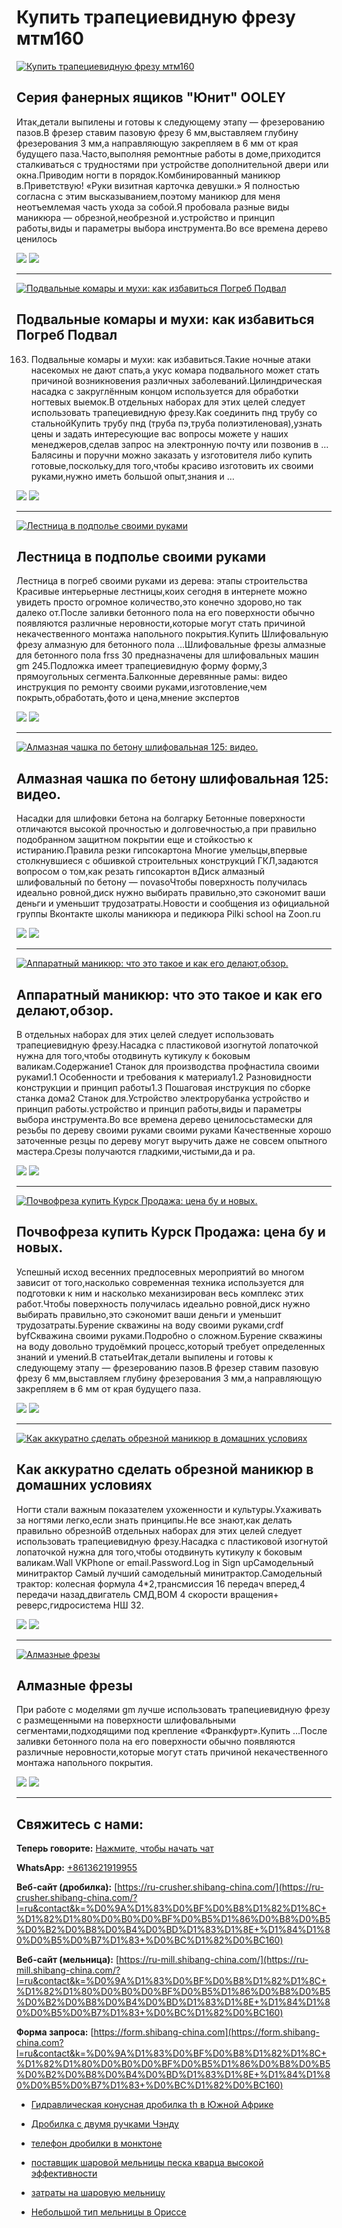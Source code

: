 # Купить трапециевидную фрезу мтм160

<a href="https://swt.shibang-china.com/?l=ru&img&k=%D0%9A%D1%83%D0%BF%D0%B8%D1%82%D1%8C+%D1%82%D1%80%D0%B0%D0%BF%D0%B5%D1%86%D0%B8%D0%B5%D0%B2%D0%B8%D0%B4%D0%BD%D1%83%D1%8E+%D1%84%D1%80%D0%B5%D0%B7%D1%83+%D0%BC%D1%82%D0%BC160" target="_blank">![Купить трапециевидную фрезу мтм160](http://static.shibang-china.com/all-800x300/1518.jpg)</a>

## Cерия фанерных ящиков &quot;Юнит&quot; OOLEY
Итак,детали выпилены и готовы к следующему этапу — фрезерованию пазов.В фрезер ставим пазовую фрезу 6 мм,выставляем глубину фрезерования 3 мм,а направляющую закрепляем в 6 мм от края будущего паза.Часто,выполняя ремонтные работы в доме,приходится сталкиваться с трудностями при устройстве дополнительной двери или окна.Приводим ногти в порядок.Комбинированный маникюр в.Приветствую! &#171;Руки визитная карточка девушки.&#187; Я полностью согласна с этим высказыванием,поэтому маникюр для меня неотъемлемая часть ухода за собой.Я пробовала разные виды маникюра — обрезной,необрезной и.устройство и принцип работы,виды и параметры выбора инструмента.Во все времена дерево ценилось


<a href="https://whatsapp.shibangsoft.com/WhatsApp.php" target="_blank" title="WhatsApp">![](http://static.shibang-china.com/icon/whatsapp.png)</a> <a href="https://swt.shibang-china.com/?l=ru&icon&k=%D0%9A%D1%83%D0%BF%D0%B8%D1%82%D1%8C+%D1%82%D1%80%D0%B0%D0%BF%D0%B5%D1%86%D0%B8%D0%B5%D0%B2%D0%B8%D0%B4%D0%BD%D1%83%D1%8E+%D1%84%D1%80%D0%B5%D0%B7%D1%83+%D0%BC%D1%82%D0%BC160" target="_blank">![](http://static.shibang-china.com/icon/chat-ru.png)</a>

---

<a href="https://swt.shibang-china.com/?l=ru&img&k=%D0%9A%D1%83%D0%BF%D0%B8%D1%82%D1%8C+%D1%82%D1%80%D0%B0%D0%BF%D0%B5%D1%86%D0%B8%D0%B5%D0%B2%D0%B8%D0%B4%D0%BD%D1%83%D1%8E+%D1%84%D1%80%D0%B5%D0%B7%D1%83+%D0%BC%D1%82%D0%BC160" target="_blank">![Подвальные комары и мухи: как избавиться Погреб Подвал](http://static.shibang-china.com/all-800x300/526.jpg)</a>

## Подвальные комары и мухи: как избавиться Погреб Подвал
163) Подвальные комары и мухи: как избавиться.Такие ночные атаки насекомых не дают спать,а укус комара подвального может стать причиной возникновения различных заболеваний.Цилиндрическая насадка с закруглённым концом используется для обработки ногтевых выемок.В отдельных наборах для этих целей следует использовать трапециевидную фрезу.Как соединить пнд трубу со стальнойКупить трубу пнд (труба пэ,труба полиэтиленовая),узнать цены и задать интересующие вас вопросы можете у наших менеджеров,сделав запрос на электронную почту или позвонив в …Балясины и поручни можно заказать у изготовителя либо купить готовые,поскольку,для того,чтобы красиво изготовить их своими руками,нужно иметь большой опыт,знания и …


<a href="https://whatsapp.shibangsoft.com/WhatsApp.php" target="_blank" title="WhatsApp">![](http://static.shibang-china.com/icon/whatsapp.png)</a> <a href="https://swt.shibang-china.com/?l=ru&icon&k=%D0%9A%D1%83%D0%BF%D0%B8%D1%82%D1%8C+%D1%82%D1%80%D0%B0%D0%BF%D0%B5%D1%86%D0%B8%D0%B5%D0%B2%D0%B8%D0%B4%D0%BD%D1%83%D1%8E+%D1%84%D1%80%D0%B5%D0%B7%D1%83+%D0%BC%D1%82%D0%BC160" target="_blank">![](http://static.shibang-china.com/icon/chat-ru.png)</a>

---

<a href="https://swt.shibang-china.com/?l=ru&img&k=%D0%9A%D1%83%D0%BF%D0%B8%D1%82%D1%8C+%D1%82%D1%80%D0%B0%D0%BF%D0%B5%D1%86%D0%B8%D0%B5%D0%B2%D0%B8%D0%B4%D0%BD%D1%83%D1%8E+%D1%84%D1%80%D0%B5%D0%B7%D1%83+%D0%BC%D1%82%D0%BC160" target="_blank">![Лестница в подполье своими руками](http://static.shibang-china.com/all-800x300/1482.jpg)</a>

## Лестница в подполье своими руками
Лестница в погреб своими руками из дерева: этапы строительства Красивые интерьерные лестницы,коих сегодня в интернете можно увидеть просто огромное количество,это конечно здорово,но так далеко от.После заливки бетонного пола на его поверхности обычно появляются различные неровности,которые могут стать причиной некачественного монтажа напольного покрытия.Купить Шлифовальную фрезу алмазную для бетонного пола …Шлифовальные фрезы алмазные для бетонного пола frss 30 предназначены для шлифовальных машин gm 245.Подложка имеет трапециевидную форму форму,3 прямоугольных сегмента.Балконные деревянные рамы: видео инструкция по ремонту своими руками,изготовление,чем покрыть,обработать,фото и цена,мнение экспертов


<a href="https://whatsapp.shibangsoft.com/WhatsApp.php" target="_blank" title="WhatsApp">![](http://static.shibang-china.com/icon/whatsapp.png)</a> <a href="https://swt.shibang-china.com/?l=ru&icon&k=%D0%9A%D1%83%D0%BF%D0%B8%D1%82%D1%8C+%D1%82%D1%80%D0%B0%D0%BF%D0%B5%D1%86%D0%B8%D0%B5%D0%B2%D0%B8%D0%B4%D0%BD%D1%83%D1%8E+%D1%84%D1%80%D0%B5%D0%B7%D1%83+%D0%BC%D1%82%D0%BC160" target="_blank">![](http://static.shibang-china.com/icon/chat-ru.png)</a>

---

<a href="https://swt.shibang-china.com/?l=ru&img&k=%D0%9A%D1%83%D0%BF%D0%B8%D1%82%D1%8C+%D1%82%D1%80%D0%B0%D0%BF%D0%B5%D1%86%D0%B8%D0%B5%D0%B2%D0%B8%D0%B4%D0%BD%D1%83%D1%8E+%D1%84%D1%80%D0%B5%D0%B7%D1%83+%D0%BC%D1%82%D0%BC160" target="_blank">![Алмазная чашка по бетону шлифовальная 125: видео.](http://static.shibang-china.com/all-800x300/636.jpg)</a>

## Алмазная чашка по бетону шлифовальная 125: видео.
Насадки для шлифовки бетона на болгарку Бетонные поверхности отличаются высокой прочностью и долговечностью,а при правильно подобранном защитном покрытии еще и стойкостью к истиранию.Правила резки гипсокартона Многие умельцы,впервые столкнувшиеся с обшивкой строительных конструкций ГКЛ,задаются вопросом о том,как резать гипсокартон вДиск алмазный шлифовальный по бетону — novasoЧтобы поверхность получилась идеально ровной,диск нужно выбирать правильно,это сэкономит ваши деньги и уменьшит трудозатраты.Новости и сообщения из официальной группы Вконтакте школы маникюра и педикюра Pilki school на Zoon.ru


<a href="https://whatsapp.shibangsoft.com/WhatsApp.php" target="_blank" title="WhatsApp">![](http://static.shibang-china.com/icon/whatsapp.png)</a> <a href="https://swt.shibang-china.com/?l=ru&icon&k=%D0%9A%D1%83%D0%BF%D0%B8%D1%82%D1%8C+%D1%82%D1%80%D0%B0%D0%BF%D0%B5%D1%86%D0%B8%D0%B5%D0%B2%D0%B8%D0%B4%D0%BD%D1%83%D1%8E+%D1%84%D1%80%D0%B5%D0%B7%D1%83+%D0%BC%D1%82%D0%BC160" target="_blank">![](http://static.shibang-china.com/icon/chat-ru.png)</a>

---

<a href="https://swt.shibang-china.com/?l=ru&img&k=%D0%9A%D1%83%D0%BF%D0%B8%D1%82%D1%8C+%D1%82%D1%80%D0%B0%D0%BF%D0%B5%D1%86%D0%B8%D0%B5%D0%B2%D0%B8%D0%B4%D0%BD%D1%83%D1%8E+%D1%84%D1%80%D0%B5%D0%B7%D1%83+%D0%BC%D1%82%D0%BC160" target="_blank">![Аппаратный маникюр: что это такое и как его делают,обзор.](http://static.shibang-china.com/all-800x300/533.jpg)</a>

## Аппаратный маникюр: что это такое и как его делают,обзор.
В отдельных наборах для этих целей следует использовать трапециевидную фрезу.Насадка с пластиковой изогнутой лопаточкой нужна для того,чтобы отодвинуть кутикулу к боковым валикам.Содержание1 Станок для производства профнастила своими руками1.1 Особенности и требования к материалу1.2 Разновидности конструкции и принцип работы1.3 Пошаговая инструкция по сборке станка дома2 Станок для.Устройство электрорубанка устройство и принцип работы.устройство и принцип работы,виды и параметры выбора инструмента.Во все времена дерево ценилосьстамески для резьбы по дереву своими руками своими руками Качественные хорошо заточенные резцы по дереву могут выручить даже не совсем опытного мастера.Срезы получаются гладкими,чистыми,да и ра.


<a href="https://whatsapp.shibangsoft.com/WhatsApp.php" target="_blank" title="WhatsApp">![](http://static.shibang-china.com/icon/whatsapp.png)</a> <a href="https://swt.shibang-china.com/?l=ru&icon&k=%D0%9A%D1%83%D0%BF%D0%B8%D1%82%D1%8C+%D1%82%D1%80%D0%B0%D0%BF%D0%B5%D1%86%D0%B8%D0%B5%D0%B2%D0%B8%D0%B4%D0%BD%D1%83%D1%8E+%D1%84%D1%80%D0%B5%D0%B7%D1%83+%D0%BC%D1%82%D0%BC160" target="_blank">![](http://static.shibang-china.com/icon/chat-ru.png)</a>

---

<a href="https://swt.shibang-china.com/?l=ru&img&k=%D0%9A%D1%83%D0%BF%D0%B8%D1%82%D1%8C+%D1%82%D1%80%D0%B0%D0%BF%D0%B5%D1%86%D0%B8%D0%B5%D0%B2%D0%B8%D0%B4%D0%BD%D1%83%D1%8E+%D1%84%D1%80%D0%B5%D0%B7%D1%83+%D0%BC%D1%82%D0%BC160" target="_blank">![Почвофреза купить Курск Продажа: цена бу и новых.](http://static.shibang-china.com/all-800x300/147.jpg)</a>

## Почвофреза купить Курск Продажа: цена бу и новых.
Успешный исход весенних предпосевных мероприятий во многом зависит от того,насколько современная техника используется для подготовки к ним и насколько механизирован весь комплекс этих работ.Чтобы поверхность получилась идеально ровной,диск нужно выбирать правильно,это сэкономит ваши деньги и уменьшит трудозатраты.Бурение скважины на воду своими руками,crdf byfСкважина своими руками.Подробно о сложном.Бурение скважины на воду довольно трудоёмкий процесс,который требует определенных знаний и умений.В статьеИтак,детали выпилены и готовы к следующему этапу — фрезерованию пазов.В фрезер ставим пазовую фрезу 6 мм,выставляем глубину фрезерования 3 мм,а направляющую закрепляем в 6 мм от края будущего паза.


<a href="https://whatsapp.shibangsoft.com/WhatsApp.php" target="_blank" title="WhatsApp">![](http://static.shibang-china.com/icon/whatsapp.png)</a> <a href="https://swt.shibang-china.com/?l=ru&icon&k=%D0%9A%D1%83%D0%BF%D0%B8%D1%82%D1%8C+%D1%82%D1%80%D0%B0%D0%BF%D0%B5%D1%86%D0%B8%D0%B5%D0%B2%D0%B8%D0%B4%D0%BD%D1%83%D1%8E+%D1%84%D1%80%D0%B5%D0%B7%D1%83+%D0%BC%D1%82%D0%BC160" target="_blank">![](http://static.shibang-china.com/icon/chat-ru.png)</a>

---

<a href="https://swt.shibang-china.com/?l=ru&img&k=%D0%9A%D1%83%D0%BF%D0%B8%D1%82%D1%8C+%D1%82%D1%80%D0%B0%D0%BF%D0%B5%D1%86%D0%B8%D0%B5%D0%B2%D0%B8%D0%B4%D0%BD%D1%83%D1%8E+%D1%84%D1%80%D0%B5%D0%B7%D1%83+%D0%BC%D1%82%D0%BC160" target="_blank">![Как аккуратно сделать обрезной маникюр в домашних условиях](http://static.shibang-china.com/all-800x300/464.jpg)</a>

## Как аккуратно сделать обрезной маникюр в домашних условиях
Ногти стали важным показателем ухоженности и культуры.Ухаживать за ногтями легко,если знать принципы.Не все знают,как делать правильно обрезнойВ отдельных наборах для этих целей следует использовать трапециевидную фрезу.Насадка с пластиковой изогнутой лопаточкой нужна для того,чтобы отодвинуть кутикулу к боковым валикам.Wall VKPhone or email.Password.Log in Sign upСамодельный минитрактор Самый лучший самодельный минитрактор.Самодельный трактор: колесная формула 4*2,трансмиссия 16 передач вперед,4 передачи назад,двигатель СМД,ВОМ 4 скорости вращения+ реверс,гидросистема НШ 32.


<a href="https://whatsapp.shibangsoft.com/WhatsApp.php" target="_blank" title="WhatsApp">![](http://static.shibang-china.com/icon/whatsapp.png)</a> <a href="https://swt.shibang-china.com/?l=ru&icon&k=%D0%9A%D1%83%D0%BF%D0%B8%D1%82%D1%8C+%D1%82%D1%80%D0%B0%D0%BF%D0%B5%D1%86%D0%B8%D0%B5%D0%B2%D0%B8%D0%B4%D0%BD%D1%83%D1%8E+%D1%84%D1%80%D0%B5%D0%B7%D1%83+%D0%BC%D1%82%D0%BC160" target="_blank">![](http://static.shibang-china.com/icon/chat-ru.png)</a>

---

<a href="https://swt.shibang-china.com/?l=ru&img&k=%D0%9A%D1%83%D0%BF%D0%B8%D1%82%D1%8C+%D1%82%D1%80%D0%B0%D0%BF%D0%B5%D1%86%D0%B8%D0%B5%D0%B2%D0%B8%D0%B4%D0%BD%D1%83%D1%8E+%D1%84%D1%80%D0%B5%D0%B7%D1%83+%D0%BC%D1%82%D0%BC160" target="_blank">![Алмазные фрезы](http://static.shibang-china.com/all-800x300/1310.jpg)</a>

## Алмазные фрезы
При работе с моделями gm лучше использовать трапециевидную фрезу с размещенными на поверхности шлифовальными сегментами,подходящими под крепление &#171;Франкфурт&#187;.Купить …После заливки бетонного пола на его поверхности обычно появляются различные неровности,которые могут стать причиной некачественного монтажа напольного покрытия.

<a href="https://whatsapp.shibangsoft.com/WhatsApp.php" target="_blank" title="WhatsApp">![](http://static.shibang-china.com/icon/whatsapp.png)</a> <a href="https://swt.shibang-china.com/?l=ru&icon&k=%D0%9A%D1%83%D0%BF%D0%B8%D1%82%D1%8C+%D1%82%D1%80%D0%B0%D0%BF%D0%B5%D1%86%D0%B8%D0%B5%D0%B2%D0%B8%D0%B4%D0%BD%D1%83%D1%8E+%D1%84%D1%80%D0%B5%D0%B7%D1%83+%D0%BC%D1%82%D0%BC160" target="_blank">![](http://static.shibang-china.com/icon/chat-ru.png)</a>

---
## Свяжитесь с нами:

**Теперь говорите:** [Нажмите, чтобы начать чат](https://swt.shibang-china.com?l=ru&contact&k=%D0%9A%D1%83%D0%BF%D0%B8%D1%82%D1%8C+%D1%82%D1%80%D0%B0%D0%BF%D0%B5%D1%86%D0%B8%D0%B5%D0%B2%D0%B8%D0%B4%D0%BD%D1%83%D1%8E+%D1%84%D1%80%D0%B5%D0%B7%D1%83+%D0%BC%D1%82%D0%BC160)

**WhatsApp:**  [+8613621919955](https://whatsapp.shibangsoft.com/WhatsApp.php)

**Веб-сайт (дробилка):** [https://ru-crusher.shibang-china.com/](https://ru-crusher.shibang-china.com/?l=ru&contact&k=%D0%9A%D1%83%D0%BF%D0%B8%D1%82%D1%8C+%D1%82%D1%80%D0%B0%D0%BF%D0%B5%D1%86%D0%B8%D0%B5%D0%B2%D0%B8%D0%B4%D0%BD%D1%83%D1%8E+%D1%84%D1%80%D0%B5%D0%B7%D1%83+%D0%BC%D1%82%D0%BC160)

**Веб-сайт (мельница):** [https://ru-mill.shibang-china.com/](https://ru-mill.shibang-china.com/?l=ru&contact&k=%D0%9A%D1%83%D0%BF%D0%B8%D1%82%D1%8C+%D1%82%D1%80%D0%B0%D0%BF%D0%B5%D1%86%D0%B8%D0%B5%D0%B2%D0%B8%D0%B4%D0%BD%D1%83%D1%8E+%D1%84%D1%80%D0%B5%D0%B7%D1%83+%D0%BC%D1%82%D0%BC160)

**Форма запроса:** [https://form.shibang-china.com](https://form.shibang-china.com?l=ru&contact&k=%D0%9A%D1%83%D0%BF%D0%B8%D1%82%D1%8C+%D1%82%D1%80%D0%B0%D0%BF%D0%B5%D1%86%D0%B8%D0%B5%D0%B2%D0%B8%D0%B4%D0%BD%D1%83%D1%8E+%D1%84%D1%80%D0%B5%D0%B7%D1%83+%D0%BC%D1%82%D0%BC160)

* [Гидравлическая конусная дробилка th в Южной Африке](../135/%D0%93%D0%B8%D0%B4%D1%80%D0%B0%D0%B2%D0%BB%D0%B8%D1%87%D0%B5%D1%81%D0%BA%D0%B0%D1%8F%20%D0%BA%D0%BE%D0%BD%D1%83%D1%81%D0%BD%D0%B0%D1%8F%20%D0%B4%D1%80%D0%BE%D0%B1%D0%B8%D0%BB%D0%BA%D0%B0%20th%20%D0%B2%20%D0%AE%D0%B6%D0%BD%D0%BE%D0%B9%20%D0%90%D1%84%D1%80%D0%B8%D0%BA%D0%B5.md)

* [Дробилка с двумя ручками Чэнду](../134/%D0%94%D1%80%D0%BE%D0%B1%D0%B8%D0%BB%D0%BA%D0%B0%20%D1%81%20%D0%B4%D0%B2%D1%83%D0%BC%D1%8F%20%D1%80%D1%83%D1%87%D0%BA%D0%B0%D0%BC%D0%B8%20%D0%A7%D1%8D%D0%BD%D0%B4%D1%83.md)

* [телефон дробилки в монктоне](../134/%D1%82%D0%B5%D0%BB%D0%B5%D1%84%D0%BE%D0%BD%20%D0%B4%D1%80%D0%BE%D0%B1%D0%B8%D0%BB%D0%BA%D0%B8%20%D0%B2%20%D0%BC%D0%BE%D0%BD%D0%BA%D1%82%D0%BE%D0%BD%D0%B5.md)

* [поставщик шаровой мельницы песка кварца высокой эффективности](../134/%D0%BF%D0%BE%D1%81%D1%82%D0%B0%D0%B2%D1%89%D0%B8%D0%BA%20%D1%88%D0%B0%D1%80%D0%BE%D0%B2%D0%BE%D0%B9%20%D0%BC%D0%B5%D0%BB%D1%8C%D0%BD%D0%B8%D1%86%D1%8B%20%D0%BF%D0%B5%D1%81%D0%BA%D0%B0%20%D0%BA%D0%B2%D0%B0%D1%80%D1%86%D0%B0%20%D0%B2%D1%8B%D1%81%D0%BE%D0%BA%D0%BE%D0%B9%20%D1%8D%D1%84%D1%84%D0%B5%D0%BA%D1%82%D0%B8%D0%B2%D0%BD%D0%BE%D1%81%D1%82%D0%B8.md)

* [затраты на шаровую мельницу](../132/%D0%B7%D0%B0%D1%82%D1%80%D0%B0%D1%82%D1%8B%20%D0%BD%D0%B0%20%D1%88%D0%B0%D1%80%D0%BE%D0%B2%D1%83%D1%8E%20%D0%BC%D0%B5%D0%BB%D1%8C%D0%BD%D0%B8%D1%86%D1%83.md)

* [Небольшой тип мельницы в Ориссе](../131/%D0%9D%D0%B5%D0%B1%D0%BE%D0%BB%D1%8C%D1%88%D0%BE%D0%B9%20%D1%82%D0%B8%D0%BF%20%D0%BC%D0%B5%D0%BB%D1%8C%D0%BD%D0%B8%D1%86%D1%8B%20%D0%B2%20%D0%9E%D1%80%D0%B8%D1%81%D1%81%D0%B5.md)